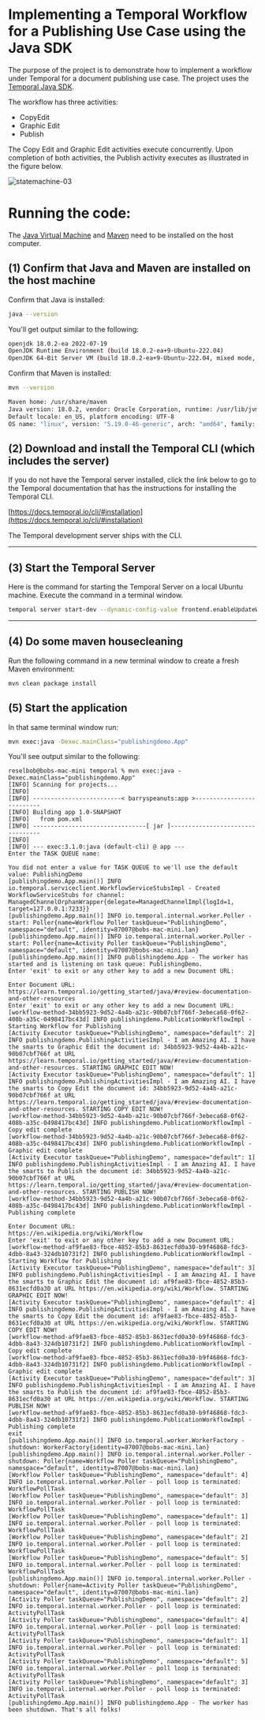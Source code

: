 # Implementing a Temporal Workflow for a Publishing Use Case using the Java SDK

The purpose of the project is to demonstrate how to implement a workflow under Temporal for a document publishing use case. The project uses the [Temporal Java SDK](https://docs.temporal.io/docs/java/introduction).

The workflow has three activities:

- CopyEdit
- Graphic Edit
- Publish

The Copy Edit and Graphic Edit activities execute concurrently. Upon completion of both activities, the Publish activity executes as illustrated in the figure below.

![statemachine-03](https://github.com/reselbob/publishing-statemachine/assets/1110569/488b624d-c8fb-46bc-9e6b-85c0e9ebea2f)


# Running the code:

The [Java Virtual Machine](https://openjdk.org/) and [Maven](https://maven.apache.org/install.html) need to be installed
on the host computer.

## (1) Confirm that Java and Maven are installed on the host machine

Confirm that Java is installed:

```bash
java --version
```

You'll get output similar to the following:

```bash
openjdk 18.0.2-ea 2022-07-19
OpenJDK Runtime Environment (build 18.0.2-ea+9-Ubuntu-222.04)
OpenJDK 64-Bit Server VM (build 18.0.2-ea+9-Ubuntu-222.04, mixed mode, sharing)
```

Confirm that Maven is installed:

```bash
mvn --version
```

```bash
Maven home: /usr/share/maven
Java version: 18.0.2, vendor: Oracle Corporation, runtime: /usr/lib/jvm/jdk-18.0.2
Default locale: en_US, platform encoding: UTF-8
OS name: "linux", version: "5.19.0-46-generic", arch: "amd64", family: "unix"
```

## (2) Download and install the Temporal CLI (which includes the server)

If you do not have the Temporal server installed, click the link below to go to the Temporal documentation that has the
instructions for installing the Temporal CLI.

[https://docs.temporal.io/cli/#installation](https://docs.temporal.io/cli/#installation)

The Temporal development server ships with the CLI.

---

## (3) Start the Temporal Server

Here is the command for starting the Temporal Server on a local Ubuntu machine. Execute the command in a terminal
window.

```bash
temporal server start-dev --dynamic-config-value frontend.enableUpdateWorkflowExecution=true
```

---

## (4) Do some maven housecleaning

Run the following command in a new terminal window to create a fresh Maven environment:

```bash
mvn clean package install
```

## (5) Start the application

In that same terminal window run:

```bash
mvn exec:java -Dexec.mainClass="publishingdemo.App"
```

You'll see output similar to the following:

```text                                                                                                                                                                                $ mvn exec:java -Dexec.mainClass="publishingdemo.App"
reselbob@bobs-mac-mini temporal % mvn exec:java -Dexec.mainClass="publishingdemo.App"
[INFO] Scanning for projects...
[INFO] 
[INFO] -------------------------< barryspeanuts:app >--------------------------
[INFO] Building app 1.0-SNAPSHOT
[INFO]   from pom.xml
[INFO] --------------------------------[ jar ]---------------------------------
[INFO] 
[INFO] --- exec:3.1.0:java (default-cli) @ app ---
Enter the TASK QUEUE name: 

You did not enter a value for TASK QUEUE to we'll use the default value: PublishingDemo
[publishingdemo.App.main()] INFO io.temporal.serviceclient.WorkflowServiceStubsImpl - Created WorkflowServiceStubs for channel: ManagedChannelOrphanWrapper{delegate=ManagedChannelImpl{logId=1, target=127.0.0.1:7233}}
[publishingdemo.App.main()] INFO io.temporal.internal.worker.Poller - start: Poller{name=Workflow Poller taskQueue="PublishingDemo", namespace="default", identity=87007@bobs-mac-mini.lan}
[publishingdemo.App.main()] INFO io.temporal.internal.worker.Poller - start: Poller{name=Activity Poller taskQueue="PublishingDemo", namespace="default", identity=87007@bobs-mac-mini.lan}
[publishingdemo.App.main()] INFO publishingdemo.App - The worker has started and is listening on task queue: PublishingDemo.
Enter 'exit' to exit or any other key to add a new Document URL: 

Enter Document URL: 
https://learn.temporal.io/getting_started/java/#review-documentation-and-other-resources
Enter 'exit' to exit or any other key to add a new Document URL: 
[workflow-method-34bb5923-9d52-4a4b-a21c-90b07cbf766f-3ebeca68-0f62-408b-a35c-0498417bc43d] INFO publishingdemo.PublicationWorkflowImpl - Starting Workflow for Publishing
[Activity Executor taskQueue="PublishingDemo", namespace="default": 2] INFO publishingdemo.PublishingActivitiesImpl - I am Amazing AI. I have the smarts to Graphic Edit the document id: 34bb5923-9d52-4a4b-a21c-90b07cbf766f at URL https://learn.temporal.io/getting_started/java/#review-documentation-and-other-resources. STARTING GRAPHIC EDIT NOW!
[Activity Executor taskQueue="PublishingDemo", namespace="default": 1] INFO publishingdemo.PublishingActivitiesImpl - I am Amazing AI. I have the smarts to Copy Edit the document id: 34bb5923-9d52-4a4b-a21c-90b07cbf766f at URL https://learn.temporal.io/getting_started/java/#review-documentation-and-other-resources. STARTING COPY EDIT NOW!
[workflow-method-34bb5923-9d52-4a4b-a21c-90b07cbf766f-3ebeca68-0f62-408b-a35c-0498417bc43d] INFO publishingdemo.PublicationWorkflowImpl - Copy edit complete
[workflow-method-34bb5923-9d52-4a4b-a21c-90b07cbf766f-3ebeca68-0f62-408b-a35c-0498417bc43d] INFO publishingdemo.PublicationWorkflowImpl - Graphic edit complete
[Activity Executor taskQueue="PublishingDemo", namespace="default": 1] INFO publishingdemo.PublishingActivitiesImpl - I am Amazing AI. I have the smarts to Publish the document id: 34bb5923-9d52-4a4b-a21c-90b07cbf766f at URL https://learn.temporal.io/getting_started/java/#review-documentation-and-other-resources. STARTING PUBLISH NOW!
[workflow-method-34bb5923-9d52-4a4b-a21c-90b07cbf766f-3ebeca68-0f62-408b-a35c-0498417bc43d] INFO publishingdemo.PublicationWorkflowImpl - Publishing complete

Enter Document URL: 
https://en.wikipedia.org/wiki/Workflow
Enter 'exit' to exit or any other key to add a new Document URL: 
[workflow-method-af9fae83-fbce-4852-85b3-8631ecfd0a30-b9f46868-fdc3-4dbb-8a43-324db10731f2] INFO publishingdemo.PublicationWorkflowImpl - Starting Workflow for Publishing
[Activity Executor taskQueue="PublishingDemo", namespace="default": 3] INFO publishingdemo.PublishingActivitiesImpl - I am Amazing AI. I have the smarts to Graphic Edit the document id: af9fae83-fbce-4852-85b3-8631ecfd0a30 at URL https://en.wikipedia.org/wiki/Workflow. STARTING GRAPHIC EDIT NOW!
[Activity Executor taskQueue="PublishingDemo", namespace="default": 4] INFO publishingdemo.PublishingActivitiesImpl - I am Amazing AI. I have the smarts to Copy Edit the document id: af9fae83-fbce-4852-85b3-8631ecfd0a30 at URL https://en.wikipedia.org/wiki/Workflow. STARTING COPY EDIT NOW!
[workflow-method-af9fae83-fbce-4852-85b3-8631ecfd0a30-b9f46868-fdc3-4dbb-8a43-324db10731f2] INFO publishingdemo.PublicationWorkflowImpl - Copy edit complete
[workflow-method-af9fae83-fbce-4852-85b3-8631ecfd0a30-b9f46868-fdc3-4dbb-8a43-324db10731f2] INFO publishingdemo.PublicationWorkflowImpl - Graphic edit complete
[Activity Executor taskQueue="PublishingDemo", namespace="default": 3] INFO publishingdemo.PublishingActivitiesImpl - I am Amazing AI. I have the smarts to Publish the document id: af9fae83-fbce-4852-85b3-8631ecfd0a30 at URL https://en.wikipedia.org/wiki/Workflow. STARTING PUBLISH NOW!
[workflow-method-af9fae83-fbce-4852-85b3-8631ecfd0a30-b9f46868-fdc3-4dbb-8a43-324db10731f2] INFO publishingdemo.PublicationWorkflowImpl - Publishing complete
exit 
[publishingdemo.App.main()] INFO io.temporal.worker.WorkerFactory - shutdown: WorkerFactory{identity=87007@bobs-mac-mini.lan}
[publishingdemo.App.main()] INFO io.temporal.internal.worker.Poller - shutdown: Poller{name=Workflow Poller taskQueue="PublishingDemo", namespace="default", identity=87007@bobs-mac-mini.lan}
[Workflow Poller taskQueue="PublishingDemo", namespace="default": 4] INFO io.temporal.internal.worker.Poller - poll loop is terminated: WorkflowPollTask
[Workflow Poller taskQueue="PublishingDemo", namespace="default": 3] INFO io.temporal.internal.worker.Poller - poll loop is terminated: WorkflowPollTask
[Workflow Poller taskQueue="PublishingDemo", namespace="default": 1] INFO io.temporal.internal.worker.Poller - poll loop is terminated: WorkflowPollTask
[Workflow Poller taskQueue="PublishingDemo", namespace="default": 2] INFO io.temporal.internal.worker.Poller - poll loop is terminated: WorkflowPollTask
[Workflow Poller taskQueue="PublishingDemo", namespace="default": 5] INFO io.temporal.internal.worker.Poller - poll loop is terminated: WorkflowPollTask
[publishingdemo.App.main()] INFO io.temporal.internal.worker.Poller - shutdown: Poller{name=Activity Poller taskQueue="PublishingDemo", namespace="default", identity=87007@bobs-mac-mini.lan}
[Activity Poller taskQueue="PublishingDemo", namespace="default": 2] INFO io.temporal.internal.worker.Poller - poll loop is terminated: ActivityPollTask
[Activity Poller taskQueue="PublishingDemo", namespace="default": 4] INFO io.temporal.internal.worker.Poller - poll loop is terminated: ActivityPollTask
[Activity Poller taskQueue="PublishingDemo", namespace="default": 1] INFO io.temporal.internal.worker.Poller - poll loop is terminated: ActivityPollTask
[Activity Poller taskQueue="PublishingDemo", namespace="default": 5] INFO io.temporal.internal.worker.Poller - poll loop is terminated: ActivityPollTask
[Activity Poller taskQueue="PublishingDemo", namespace="default": 3] INFO io.temporal.internal.worker.Poller - poll loop is terminated: ActivityPollTask
[publishingdemo.App.main()] INFO publishingdemo.App - The worker has been shutdown. That's all folks!

```
